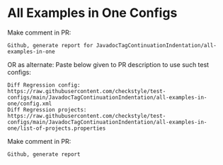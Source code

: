 # All Examples in One Configs
Make comment in PR:
```
Github, generate report for JavadocTagContinuationIndentation/all-examples-in-one
```
OR as alternate:
Paste below given to PR description to use such test configs:
```
Diff Regression config: https://raw.githubusercontent.com/checkstyle/test-configs/main/JavadocTagContinuationIndentation/all-examples-in-one/config.xml
Diff Regression projects: https://raw.githubusercontent.com/checkstyle/test-configs/main/JavadocTagContinuationIndentation/all-examples-in-one/list-of-projects.properties
```
Make comment in PR:
```
Github, generate report
```
